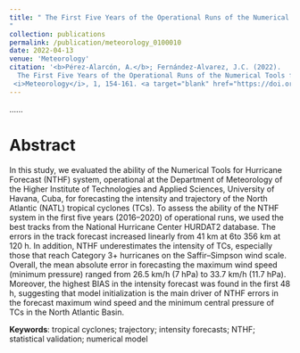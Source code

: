 ```yaml
---
title: " The First Five Years of the Operational Runs of the Numerical Tools for Hurricane Forecast (NTHF) during the North Atlantic Tropical Cyclone Season
"
collection: publications
permalink: /publication/meteorology_0100010
date: 2022-04-13
venue: 'Meteorology'
citation: '<b>Pérez-Alarcón, A.</b>; Fernández-Alvarez, J.C. (2022).
  The First Five Years of the Operational Runs of the Numerical Tools for Hurricane Forecast (NTHF) during the North Atlantic Tropical Cyclone Season, 
 <i>Meteorology</i>, 1, 154-161. <a target="blank" href="https://doi.org/10.3390/meteorology1020010"> https://doi.org/10.3390/meteorology1020010 </a>'
---
```


......  

# Abstract

In this study, we evaluated the ability of the Numerical Tools for Hurricane Forecast (NTHF)
system, operational at the Department of Meteorology of the Higher Institute of Technologies and
Applied Sciences, University of Havana, Cuba, for forecasting the intensity and trajectory of the
North Atlantic (NATL) tropical cyclones (TCs). To assess the ability of the NTHF system in the first
five years (2016–2020) of operational runs, we used the best tracks from the National Hurricane
Center HURDAT2 database. The errors in the track forecast increased linearly from 41 km at 6to 356 km at 120 h. 
In addition, NTHF underestimates the intensity of TCs, especially those that
reach Category 3+ hurricanes on the Saffir–Simpson wind scale. Overall, the mean absolute error
in forecasting the maximum wind speed (minimum pressure) ranged from 26.5 km/h (7 hPa) to
33.7 km/h (11.7 hPa). Moreover, the highest BIAS in the intensity forecast was found in the first 48 h,
suggesting that model initialization is the main driver of NTHF errors in the forecast maximum wind
speed and the minimum central pressure of TCs in the North Atlantic Basin.






<b>Keywords</b>:    tropical cyclones; trajectory; intensity forecasts; NTHF; statistical validation; numerical model





